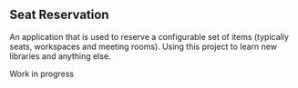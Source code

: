 ## Seat Reservation

An application that is used to reserve a configurable set of items (typically seats, workspaces and meeting rooms).
Using this project to learn new libraries and anything else.

Work in progress
